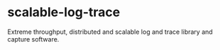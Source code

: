 # scalable-log-trace
Extreme throughput, distributed and scalable log and trace library and capture software. 

